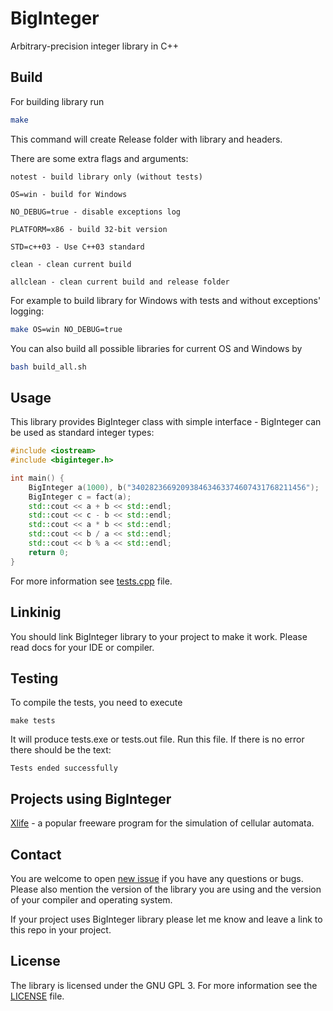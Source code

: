 # BigInteger
Arbitrary-precision integer library in C++

## Build

For building library run
```bash
make
```

This command will create Release folder with library and headers.

There are some extra flags and arguments:

    notest - build library only (without tests)
    
    OS=win - build for Windows
    
    NO_DEBUG=true - disable exceptions log

    PLATFORM=x86 - build 32-bit version

    STD=c++03 - Use C++03 standard

    clean - clean current build

    allclean - clean current build and release folder

For example to build library for Windows with tests and without exceptions' logging:

```bash
make OS=win NO_DEBUG=true
```

You can also build all possible libraries for current OS and Windows by

```bash
bash build_all.sh
```

## Usage

This library provides BigInteger class with simple interface - BigInteger can be used as standard integer types:

```c++
#include <iostream>
#include <biginteger.h>

int main() {
    BigInteger a(1000), b("340282366920938463463374607431768211456");
    BigInteger c = fact(a);
    std::cout << a + b << std::endl;
    std::cout << c - b << std::endl;
    std::cout << a * b << std::endl;
    std::cout << b / a << std::endl;
    std::cout << b % a << std::endl;
    return 0;
}
```

For more information see [tests.cpp](https://github.com/qiray/BigInteger/blob/master/tests.cpp) file.

## Linkinig

You should link BigInteger library to your project to make it work. Please read docs for your IDE or compiler.

## Testing

To compile the tests, you need to execute

```
make tests
```

It will produce tests.exe or tests.out file. Run this file. If there is no error there should be the text:

```
Tests ended successfully
```

## Projects using BigInteger

[Xlife](https://sourceforge.net/projects/xlife-cal/) - a popular freeware program for the simulation of cellular automata.

## Contact

You are welcome to open [new issue](https://github.com/qiray/BigInteger/issues/new) if you have any questions or bugs. Please also mention the version of the library you are using and the version of your compiler and operating system.

If your project uses BigInteger library please let me know and leave a link to this repo in your project.

## License

The library is licensed under the GNU GPL 3. For more information see the [LICENSE](https://github.com/qiray/BigInteger/blob/master/LICENSE) file.

